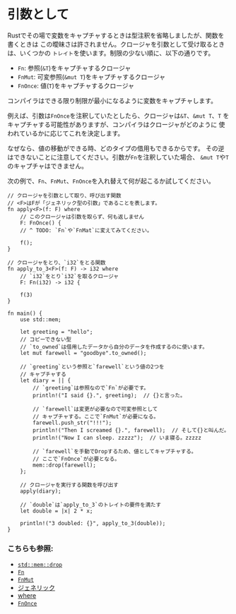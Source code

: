# 引数として

Rustでその場で変数をキャプチャするときは型注釈を省略しましたが、関数を書くときは
この曖昧さは許されません。クロージャを引数として受け取るときは、いくつかの
`トレイト`を使います。制限の少ない順に、以下の通りです。

* `Fn`: 参照(`&T`)をキャプチャするクロージャ
* `FnMut`: 可変参照(`&mut T`)をキャプチャするクロージャ
* `FnOnce`: 値(`T`)をキャプチャするクロージャ

コンパイラはできる限り制限が最小になるように変数をキャプチャします。

例えば、引数は`FnOnce`を注釈していたとしたら、クロージャは`&T`、`&mut T`、`T`
をキャプチャする可能性がありますが、コンパイラはクロージャがどのように
使われているかに応じてこれを決定します。

なぜなら、値の移動ができる時、どのタイプの借用もできるからです。
その逆はできないことに注意してください。引数が`Fn`を注釈していた場合、
`&mut T`や`T`のキャプチャはできません。

次の例で、`Fn`、`FnMut`、`FnOnce`を入れ替えて何が起こるか試してください。

```rust,editable
// クロージャを引数として取り、呼び出す関数
// <F>はFが「ジェネリック型の引数」であることを表します。
fn apply<F>(f: F) where
    // このクロージャは引数を取らず、何も返しません
    F: FnOnce() {
    // ^ TODO: `Fn`や`FnMat`に変えてみてください。

    f();
}

// クロージャをとり、`i32`をとる関数
fn apply_to_3<F>(f: F) -> i32 where
    // `i32`をとり`i32`を取るクロージャ
    F: Fn(i32) -> i32 {

    f(3)
}

fn main() {
    use std::mem;

    let greeting = "hello";
    // コピーできない型
    // `to_owned`は借用したデータから自分のデータを作成するのに使います。
    let mut farewell = "goodbye".to_owned();

    // `greeting`という参照と`farewell`という値の2つを
    // キャプチャする
    let diary = || {
        // `greeting`は参照なので`Fn`が必要です。
        println!("I said {}.", greeting);  // {}と言った。

        // `farewell`は変更が必要なので可変参照として
        // キャプチャする。ここで`FnMut`が必要になる。
        farewell.push_str("!!!");
        println!("Then I screamed {}.", farewell);  // そして{}と叫んだ。
        println!("Now I can sleep. zzzzz");  // いま寝る。zzzzz

        // `farewell`を手動でDropするため、値としてキャプチャする。
        // ここで`FnOnce`が必要となる。
        mem::drop(farewell);
    };

    // クロージャを実行する関数を呼び出す
    apply(diary);

    // `double`は`apply_to_3`のトレイトの要件を満たす
    let double = |x| 2 * x;

    println!("3 doubled: {}", apply_to_3(double));
}
```

### こちらも参照:

- [`std::mem::drop`][drop]
- [`Fn`][fn]
- [`FnMut`][fnmut]
- [ジェネリック][generics]
- [where][where]
- [`FnOnce`][fnonce]

[drop]: https://doc.rust-lang.org/std/mem/fn.drop.html
[fn]: https://doc.rust-lang.org/std/ops/trait.Fn.html
[fnmut]: https://doc.rust-lang.org/std/ops/trait.FnMut.html
[fnonce]: https://doc.rust-lang.org/std/ops/trait.FnOnce.html
[generics]: ../../generics.md
[where]: ../../generics/where.md
